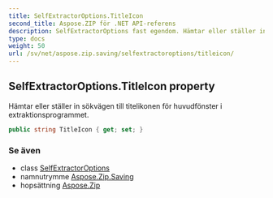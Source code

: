 ```yaml
---
title: SelfExtractorOptions.TitleIcon
second_title: Aspose.ZIP för .NET API-referens
description: SelfExtractorOptions fast egendom. Hämtar eller ställer in sökvägen till titelikonen för huvudfönster i extraktionsprogrammet.
type: docs
weight: 50
url: /sv/net/aspose.zip.saving/selfextractoroptions/titleicon/
---
```

## SelfExtractorOptions.TitleIcon property

Hämtar eller ställer in sökvägen till titelikonen för huvudfönster i extraktionsprogrammet.

```csharp
public string TitleIcon { get; set; }
```

### Se även

* class [SelfExtractorOptions](../)
* namnutrymme [Aspose.Zip.Saving](../../selfextractoroptions/)
* hopsättning [Aspose.Zip](../../../)


